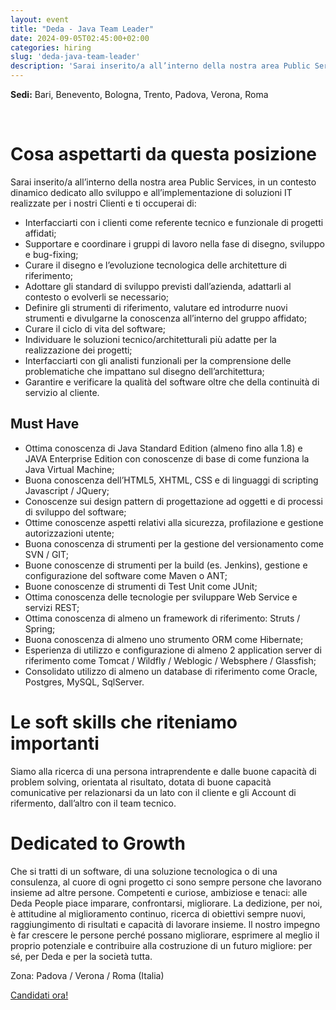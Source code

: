 ```yaml
---
layout: event
title: "Deda - Java Team Leader"
date: 2024-09-05T02:45:00+02:00
categories: hiring
slug: 'deda-java-team-leader'
description: 'Sarai inserito/a all’interno della nostra area Public Services, in un contesto dinamico dedicato allo sviluppo e all’implementazione di soluzioni IT realizzate per i nostri Clienti.'
---
```


**Sedi:** Bari, Benevento, Bologna, Trento, Padova, Verona, Roma<br/>

<br/>

# Cosa aspettarti da questa posizione
Sarai inserito/a all’interno della nostra area Public Services, in un contesto dinamico dedicato allo sviluppo e all’implementazione di soluzioni IT realizzate per i nostri Clienti e ti occuperai di: 
- Interfacciarti con i clienti come referente tecnico e funzionale di progetti affidati;
- Supportare e coordinare i gruppi di lavoro nella fase di disegno, sviluppo e bug-fixing;
- Curare il disegno e l’evoluzione tecnologica delle architetture di riferimento;
- Adottare gli standard di sviluppo previsti dall’azienda, adattarli al contesto o evolverli se necessario;
- Definire gli strumenti di riferimento, valutare ed introdurre nuovi strumenti e divulgarne la conoscenza all’interno del gruppo affidato;
- Curare il ciclo di vita del software;
- Individuare le soluzioni tecnico/architetturali più adatte per la realizzazione dei progetti;
- Interfacciarti con gli analisti funzionali per la comprensione delle problematiche che impattano sul disegno dell’architettura;
- Garantire e verificare la qualità del software oltre che della continuità di servizio al cliente.

## Must Have
- Ottima conoscenza di Java Standard Edition (almeno fino alla 1.8) e JAVA Enterprise Edition con conoscenze di base di come funziona la Java Virtual Machine;
- Buona conoscenza dell’HTML5, XHTML, CSS e di linguaggi di scripting Javascript / JQuery;
- Conoscenze sui design pattern di progettazione ad oggetti e di processi di sviluppo del software;
- Ottime conoscenze aspetti relativi alla sicurezza, profilazione e gestione autorizzazioni utente;
- Buona conoscenza di strumenti per la gestione del versionamento come SVN / GIT;
- Buone conoscenze di strumenti per la build (es. Jenkins), gestione e configurazione del software come Maven o ANT;
- Buone conoscenze di strumenti di Test Unit come JUnit;
- Ottima conoscenza delle tecnologie per sviluppare Web Service e servizi REST;
- Ottima conoscenza di almeno un framework di riferimento: Struts / Spring;
- Buona conoscenza di almeno uno strumento ORM come Hibernate;
- Esperienza di utilizzo e configurazione di almeno 2 application server di riferimento come Tomcat / Wildfly / Weblogic / Websphere / Glassfish;
- Consolidato utilizzo di almeno un database di riferimento come Oracle, Postgres, MySQL, SqlServer.

# Le soft skills che riteniamo importanti
Siamo alla ricerca di una persona intraprendente e dalle buone capacità di problem solving, orientata al risultato, dotata di buone capacità comunicative per relazionarsi da un lato con il cliente e gli Account di rifermento, dall’altro con il team tecnico.

# Dedicated to Growth
Che si tratti di un software, di una soluzione tecnologica o di una consulenza, al cuore di ogni progetto ci sono sempre persone che lavorano insieme ad altre persone. Competenti e curiose, ambiziose e tenaci: alle Deda People piace imparare, confrontarsi, migliorare. La dedizione, per noi, è attitudine al miglioramento continuo, ricerca di obiettivi sempre nuovi, raggiungimento di risultati e capacità di lavorare insieme. ll nostro impegno è far crescere le persone perché possano migliorare, esprimere al meglio il proprio potenziale e contribuire alla costruzione di un futuro migliore: per sé, per Deda e per la società tutta.


Zona: Padova / Verona / Roma (Italia)

<a class="btn btn-primary text-white btn-lg mt-3" target="_blank" href="https://joblink.allibo.com/ats3/job-offer.aspx?DM=2090&SG=6&FT=1790&ID=55876&LN=IT">Candidati ora!</a>